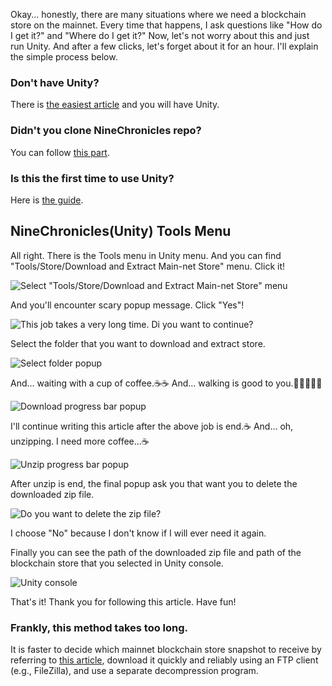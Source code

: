 Okay... honestly, there are many situations where we need a blockchain store on the mainnet.
Every time that happens, I ask questions like "How do I get it?" and "Where do I get it?"
Now, let's not worry about this and just run Unity. And after a few clicks, let's forget about it for an hour. I'll explain the simple process below.

### Don't have Unity?

There is [the easiest article](./playing-the-nine-chronicles-main-network-with-the-unity-editor/#install-unity) and you will have Unity.

### Didn't you clone NineChronicles repo?

You can follow [this part](./playing-the-nine-chronicles-main-network-with-the-unity-editor/#prepare-the-nine-chronicles-repository).

### Is this the first time to use Unity?

Here is [the guide](./playing-the-nine-chronicles-main-network-with-the-unity-editor/#open-the-nine-chronicles-project-with-the-unity-hub).

## NineChronicles(Unity) Tools Menu

All right. There is the Tools menu in Unity menu. And you can find "Tools/Store/Download and Extract Main-net Store" menu. Click it!

![Select "Tools/Store/Download and Extract Main-net Store" menu](/images/en/forum-trunk/how-to-get-mainnets-blockchain-store-w-unity-tools/image.png)

And you'll encounter scary popup message. Click "Yes"!

![This job takes a very long time. Di you want to continue?](/images/en/forum-trunk/how-to-get-mainnets-blockchain-store-w-unity-tools/image-1.png)

Select the folder that you want to download and extract store.

![Select folder popup](/images/en/forum-trunk/how-to-get-mainnets-blockchain-store-w-unity-tools/image-2.png)

And... waiting with a cup of coffee.☕☕
And... walking is good to you.🚶🚶‍♂️🚶‍♀️

![Download progress bar popup](/images/en/forum-trunk/how-to-get-mainnets-blockchain-store-w-unity-tools/image-3.png)

I'll continue writing this article after the above job is end.☕
And... oh, unzipping. I need more coffee...☕

![Unzip progress bar popup](/images/en/forum-trunk/how-to-get-mainnets-blockchain-store-w-unity-tools/image-4.png)

After unzip is end, the final popup ask you that want you to delete the downloaded zip file.

![Do you want to delete the zip file?](/images/en/forum-trunk/how-to-get-mainnets-blockchain-store-w-unity-tools/image-5.png)

I choose "No" because I don't know if I will ever need it again.

Finally you can see the path of the downloaded zip file and path of the blockchain store that you selected in Unity console.

![Unity console](/images/en/forum-trunk/how-to-get-mainnets-blockchain-store-w-unity-tools/image-6.png)

That's it! Thank you for following this article. Have fun!

### Frankly, this method takes too long.

It is faster to decide which mainnet blockchain store snapshot to receive by referring to [this article](./replay-of-transactions-incorporated-into-blocks/#preparing-the-blockchain), download it quickly and reliably using an FTP client (e.g., FileZilla), and use a separate decompression program.
